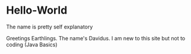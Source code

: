 # Hello-World
The name is pretty self explanatory


Greetings Earthlings.
The name's Davidus. I am new to this site but not to coding (Java Basics)
